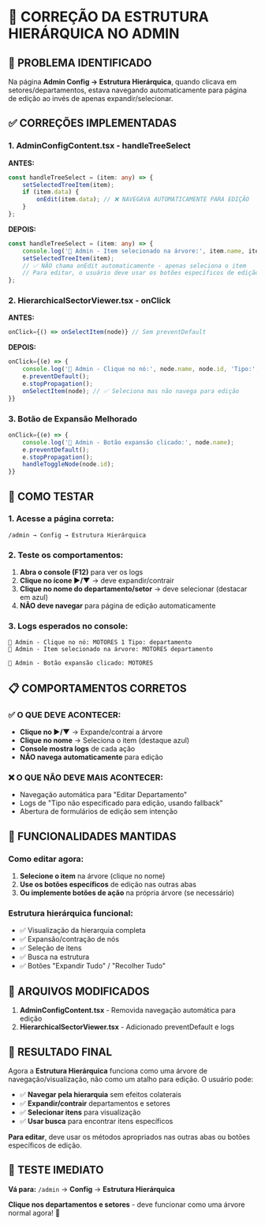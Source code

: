 # 🔧 CORREÇÃO DA ESTRUTURA HIERÁRQUICA NO ADMIN

## 🚨 PROBLEMA IDENTIFICADO
Na página **Admin Config → Estrutura Hierárquica**, quando clicava em setores/departamentos, estava navegando automaticamente para página de edição ao invés de apenas expandir/selecionar.

## ✅ CORREÇÕES IMPLEMENTADAS

### 1. **AdminConfigContent.tsx - handleTreeSelect**
**ANTES:**
```typescript
const handleTreeSelect = (item: any) => {
    setSelectedTreeItem(item);
    if (item.data) {
        onEdit(item.data); // ❌ NAVEGAVA AUTOMATICAMENTE PARA EDIÇÃO
    }
};
```

**DEPOIS:**
```typescript
const handleTreeSelect = (item: any) => {
    console.log('🌳 Admin - Item selecionado na árvore:', item.name, item.type);
    setSelectedTreeItem(item);
    // ✅ NÃO chama onEdit automaticamente - apenas seleciona o item
    // Para editar, o usuário deve usar os botões específicos de edição
};
```

### 2. **HierarchicalSectorViewer.tsx - onClick**
**ANTES:**
```typescript
onClick={() => onSelectItem(node)} // Sem preventDefault
```

**DEPOIS:**
```typescript
onClick={(e) => {
    console.log('🌳 Admin - Clique no nó:', node.name, node.id, 'Tipo:', node.type);
    e.preventDefault();
    e.stopPropagation();
    onSelectItem(node); // ✅ Seleciona mas não navega para edição
}}
```

### 3. **Botão de Expansão Melhorado**
```typescript
onClick={(e) => {
    console.log('🔽 Admin - Botão expansão clicado:', node.name);
    e.preventDefault();
    e.stopPropagation();
    handleToggleNode(node.id);
}}
```

## 🧪 COMO TESTAR

### 1. **Acesse a página correta:**
```
/admin → Config → Estrutura Hierárquica
```

### 2. **Teste os comportamentos:**
1. **Abra o console (F12)** para ver os logs
2. **Clique no ícone ▶/▼** → deve expandir/contrair
3. **Clique no nome do departamento/setor** → deve selecionar (destacar em azul)
4. **NÃO deve navegar** para página de edição automaticamente

### 3. **Logs esperados no console:**
```
🌳 Admin - Clique no nó: MOTORES 1 Tipo: departamento
🌳 Admin - Item selecionado na árvore: MOTORES departamento
```

```
🔽 Admin - Botão expansão clicado: MOTORES
```

## 📋 COMPORTAMENTOS CORRETOS

### ✅ **O QUE DEVE ACONTECER:**
- **Clique no ▶/▼** → Expande/contrai a árvore
- **Clique no nome** → Seleciona o item (destaque azul)
- **Console mostra logs** de cada ação
- **NÃO navega automaticamente** para edição

### ❌ **O QUE NÃO DEVE MAIS ACONTECER:**
- Navegação automática para "Editar Departamento"
- Logs de "Tipo não especificado para edição, usando fallback"
- Abertura de formulários de edição sem intenção

## 🎯 FUNCIONALIDADES MANTIDAS

### **Como editar agora:**
1. **Selecione o item** na árvore (clique no nome)
2. **Use os botões específicos** de edição nas outras abas
3. **Ou implemente botões de ação** na própria árvore (se necessário)

### **Estrutura hierárquica funcional:**
- ✅ Visualização da hierarquia completa
- ✅ Expansão/contração de nós
- ✅ Seleção de itens
- ✅ Busca na estrutura
- ✅ Botões "Expandir Tudo" / "Recolher Tudo"

## 📝 ARQUIVOS MODIFICADOS

1. **AdminConfigContent.tsx** - Removida navegação automática para edição
2. **HierarchicalSectorViewer.tsx** - Adicionado preventDefault e logs

## 🚀 RESULTADO FINAL

Agora a **Estrutura Hierárquica** funciona como uma árvore de navegação/visualização, não como um atalho para edição. O usuário pode:

- ✅ **Navegar pela hierarquia** sem efeitos colaterais
- ✅ **Expandir/contrair** departamentos e setores
- ✅ **Selecionar itens** para visualização
- ✅ **Usar busca** para encontrar itens específicos

**Para editar**, deve usar os métodos apropriados nas outras abas ou botões específicos de edição.

## 🎯 TESTE IMEDIATO

**Vá para:** `/admin` → **Config** → **Estrutura Hierárquica**

**Clique nos departamentos e setores** - deve funcionar como uma árvore normal agora! 🌳
